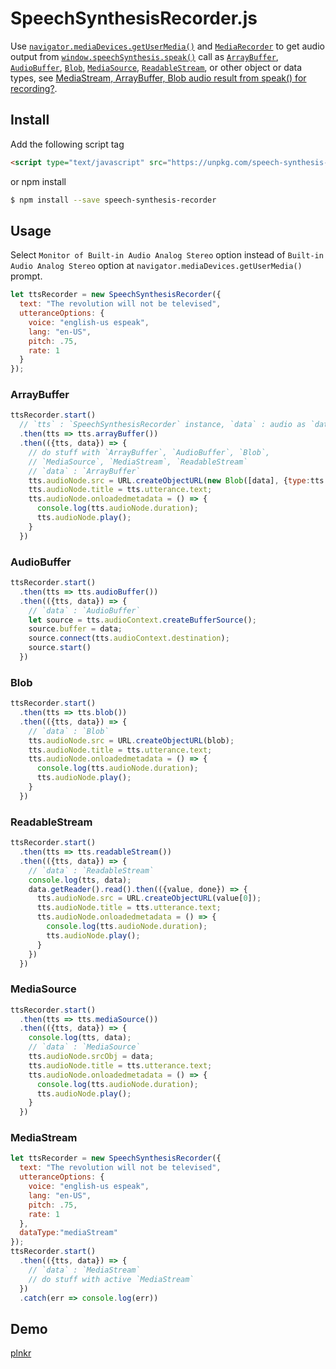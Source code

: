 # SpeechSynthesisRecorder.js

Use [`navigator.mediaDevices.getUserMedia()`][getUserMedia] and 
[`MediaRecorder`][MediaRecorder] to get audio output from 
[`window.speechSynthesis.speak()`][speak] call as [`ArrayBuffer`][ArrayBuffer], 
[`AudioBuffer`][AudioBuffer], [`Blob`][Blob], [`MediaSource`][MediaSource], 
[`ReadableStream`][ReadableStream], or other object or data 
types, see [MediaStream, ArrayBuffer, Blob audio result from speak() for recording?](https://lists.w3.org/Archives/Public/public-speech-api/2017Jun/0000.html).

## Install

Add the following script tag

```html
<script type="text/javascript" src="https://unpkg.com/speech-synthesis-recorder@1.2.1/SpeechSynthesisRecorder.js"></script>
```

or npm install

```bash
$ npm install --save speech-synthesis-recorder
```

## Usage

Select `Monitor of Built-in Audio Analog Stereo` option instead of 
`Built-in Audio Analog Stereo` option at `navigator.mediaDevices.getUserMedia()` 
prompt.

```js
let ttsRecorder = new SpeechSynthesisRecorder({
  text: "The revolution will not be televised", 
  utteranceOptions: {
    voice: "english-us espeak",
    lang: "en-US",
    pitch: .75,
    rate: 1
  }
});
```

### ArrayBuffer

```js
ttsRecorder.start()
  // `tts` : `SpeechSynthesisRecorder` instance, `data` : audio as `dataType` or method call result
  .then(tts => tts.arrayBuffer())
  .then(({tts, data}) => {
    // do stuff with `ArrayBuffer`, `AudioBuffer`, `Blob`,
    // `MediaSource`, `MediaStream`, `ReadableStream`
    // `data` : `ArrayBuffer`
    tts.audioNode.src = URL.createObjectURL(new Blob([data], {type:tts.mimeType}));
    tts.audioNode.title = tts.utterance.text;
    tts.audioNode.onloadedmetadata = () => {
      console.log(tts.audioNode.duration);
      tts.audioNode.play();
    }
  })
```

### AudioBuffer

```js
ttsRecorder.start()
  .then(tts => tts.audioBuffer())
  .then(({tts, data}) => {
    // `data` : `AudioBuffer`
    let source = tts.audioContext.createBufferSource();
    source.buffer = data;
    source.connect(tts.audioContext.destination);
    source.start()
  })
```
### Blob

```js
ttsRecorder.start()
  .then(tts => tts.blob())
  .then(({tts, data}) => {
    // `data` : `Blob`
    tts.audioNode.src = URL.createObjectURL(blob);
    tts.audioNode.title = tts.utterance.text;
    tts.audioNode.onloadedmetadata = () => {
      console.log(tts.audioNode.duration);
      tts.audioNode.play();
    }
  })
```

### ReadableStream

```js
ttsRecorder.start()
  .then(tts => tts.readableStream())
  .then(({tts, data}) => {
    // `data` : `ReadableStream`
    console.log(tts, data);
    data.getReader().read().then(({value, done}) => {
      tts.audioNode.src = URL.createObjectURL(value[0]);
      tts.audioNode.title = tts.utterance.text;
      tts.audioNode.onloadedmetadata = () => {
        console.log(tts.audioNode.duration);
        tts.audioNode.play();
      }
    })
  })
```

### MediaSource

```js
ttsRecorder.start()
  .then(tts => tts.mediaSource())
  .then(({tts, data}) => {
    console.log(tts, data);
    // `data` : `MediaSource`
    tts.audioNode.srcObj = data;
    tts.audioNode.title = tts.utterance.text;
    tts.audioNode.onloadedmetadata = () => {
      console.log(tts.audioNode.duration);
      tts.audioNode.play();
    }
  })
```

### MediaStream

```js
let ttsRecorder = new SpeechSynthesisRecorder({
  text: "The revolution will not be televised", 
  utteranceOptions: {
    voice: "english-us espeak",
    lang: "en-US",
    pitch: .75,
    rate: 1
  }, 
  dataType:"mediaStream"
});
ttsRecorder.start()
  .then(({tts, data}) => {
    // `data` : `MediaStream`
    // do stuff with active `MediaStream`
  })
  .catch(err => console.log(err))
```

## Demo
[plnkr][plnkr]

[plnkr]: https://plnkr.co/edit/PmpCSJ9GtVCXDhnOqn3D?p=preview
[getUserMedia]: https://developer.mozilla.org/en-US/docs/Web/API/MediaDevices/getUserMedia
[MediaRecorder]: https://developer.mozilla.org/en-US/docs/Web/API/MediaRecorder
[speak]: https://developer.mozilla.org/en-US/docs/Web/API/SpeechSynthesis/speak
[ArrayBuffer]: https://developer.mozilla.org/en-US/docs/Web/JavaScript/Reference/Global_Objects/ArrayBuffer
[AudioBuffer]: https://developer.mozilla.org/en-US/docs/Web/API/AudioBuffer
[Blob]: https://developer.mozilla.org/en-US/docs/Web/API/Blob
[MediaSource]: https://developer.mozilla.org/en-US/docs/Web/API/MediaSource
[ReadableStream]: https://developer.mozilla.org/en-US/docs/Web/API/ReadableStream
[MediaStream]: https://developer.mozilla.org/en-US/docs/Web/API/MediaStream
